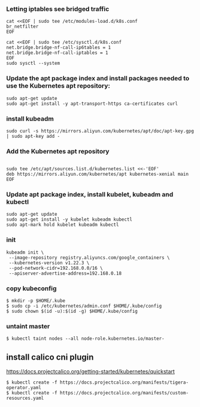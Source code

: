 ### Letting iptables see bridged traffic

```
cat <<EOF | sudo tee /etc/modules-load.d/k8s.conf
br_netfilter
EOF

cat <<EOF | sudo tee /etc/sysctl.d/k8s.conf
net.bridge.bridge-nf-call-ip6tables = 1
net.bridge.bridge-nf-call-iptables = 1
EOF
sudo sysctl --system
```
### Update the apt package index and install packages needed to use the Kubernetes apt repository:
```
sudo apt-get update
sudo apt-get install -y apt-transport-https ca-certificates curl
```
### install kubeadm
```
sudo curl -s https://mirrors.aliyun.com/kubernetes/apt/doc/apt-key.gpg | sudo apt-key add -
```

### Add the Kubernetes apt repository
```

sudo tee /etc/apt/sources.list.d/kubernetes.list <<-'EOF'
deb https://mirrors.aliyun.com/kubernetes/apt kubernetes-xenial main
EOF
```

### Update apt package index, install kubelet, kubeadm and kubectl
```
sudo apt-get update
sudo apt-get install -y kubelet kubeadm kubectl
sudo apt-mark hold kubelet kubeadm kubectl
```
### init
```
kubeadm init \
 --image-repository registry.aliyuncs.com/google_containers \
 --kubernetes-version v1.22.3 \
 --pod-network-cidr=192.168.0.0/16 \
 --apiserver-advertise-address=192.168.0.18
```
### copy kubeconfig
```
$ mkdir -p $HOME/.kube
$ sudo cp -i /etc/kubernetes/admin.conf $HOME/.kube/config
$ sudo chown $(id -u):$(id -g) $HOME/.kube/config
```
### untaint master
```
$ kubectl taint nodes --all node-role.kubernetes.io/master-
```
## install calico cni plugin
https://docs.projectcalico.org/getting-started/kubernetes/quickstart
```
$ kubectl create -f https://docs.projectcalico.org/manifests/tigera-operator.yaml
$ kubectl create -f https://docs.projectcalico.org/manifests/custom-resources.yaml
```
